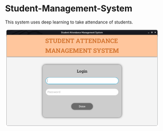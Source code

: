 # Student-Management-System
This system uses deep learning to take attendance of students.

![alt text](https://raw.githubusercontent.com/lusajo143/Student-Management-System/main/sams1.png)
